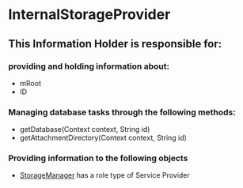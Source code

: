 # InternalStorageProvider
## This Information Holder is responsible for:
### providing and holding information about: 
* mRoot
* ID
### Managing database tasks through the following methods:
* getDatabase(Context context, String id)
* getAttachmentDirectory(Context context, String id)
### Providing information to the following objects 
* [StorageManager](../ServiceProviders/StorageManager.md) has a role type of Service Provider

